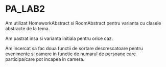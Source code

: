 # PA_LAB2

Am utilizat HomeworkAbstract si RoomAbstract pentru varianta cu clasele abstracte de la tema.

Am pastrat insa si varianta initiala pentru orice caz.


Am incercat sa fac doua functii de sortare descrescatoare pentru evenimente si camere in functie de numarul de persoane care participa/care pot incapea in camera.
